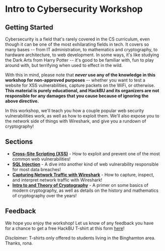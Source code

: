 # Intro to Cybersecurity Workshop

## Getting Started

Cybersecurity is a field that's rarely covered in the CS curriculum, even though it can be one of the most exhilarating fields in tech. It covers so many bases -- from IT administration, to mathematics and cryptography, to hardware architecture, to web development. In some ways, it's like studying the Dark Arts from Harry Potter -- it's good to be familiar with, fun to play around with, but terrifying when used to effect in the wild.

With this in mind, please note that ***never* use any of the knowledge in this workshop for non-approved purposes** -- whether you want to test a website for XSS vulnerabilities, capture packets on the WiFi, or otherwise. **This material is purely educational, and HackBU and its organizers are not responsible for any damages that you cause because of ignoring the above directive.**

In this workshop, we'll teach you how a couple popular web security vulnerabilities work, as well as how to exploit them. We'll also expose you to the network side of things with Wireshark, and give you a rundown of cryptography!

## Sections

* **[Cross-Site Scripting (XSS)](https://github.com/HackBinghamton/CybersecurityWorkshop/blob/main/xss/README.md)** - 
How to exploit and prevent one of the most common web vulnerabilities!
* **[SQL Injection](https://github.com/HackBinghamton/CybersecurityWorkshop/blob/main/sql-injection/introToSQLInjections.md)** - 
A dive into another kind of web vulnerability responsible for most data breaches!
* **[Capturing Network Traffic with Wireshark](https://github.com/HackBinghamton/CybersecurityWorkshop/blob/main/wireshark-and-packet-captures.ipynb)** -
How to capture, inspect, and interpret network traffic with Wireshark!
* **[Intro to and Theory of Cryptography](https://github.com/HackBinghamton/CybersecurityWorkshop/blob/main/cryptography.md)** -
A primer on some basics of modern cryptography, as well as details on the history and mathematics of cryptography over the years!

## Feedback

We hope you enjoy the workshop! Let us know of any feedback you have for a chance to get a free HackBU T-shirt at this form [here](https://forms.gle/LACKWdwEnqtUjLD17)!
 
*Disclaimer:* T-shirts only offered to students living in the Binghamton area. Thanks, rona.
